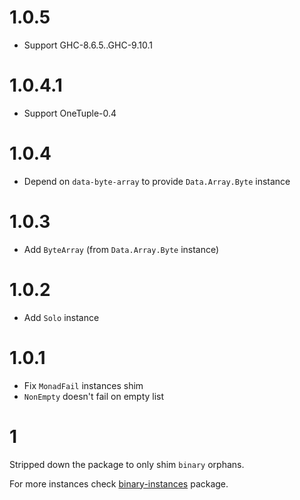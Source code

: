 # 1.0.5

- Support GHC-8.6.5..GHC-9.10.1

# 1.0.4.1

- Support OneTuple-0.4

# 1.0.4

- Depend on `data-byte-array` to provide `Data.Array.Byte` instance

# 1.0.3

- Add `ByteArray` (from `Data.Array.Byte` instance)

# 1.0.2

- Add `Solo` instance

# 1.0.1

- Fix `MonadFail` instances shim
- `NonEmpty` doesn't fail on empty list

# 1

Stripped down the package to only shim `binary` orphans.

For more instances check [binary-instances](https://hackage.haskell.org/package/binary-instances) package.
